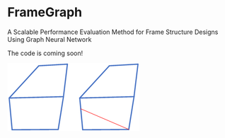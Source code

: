 # FrameGraph
A Scalable Performance Evaluation Method for Frame Structure Designs Using Graph Neural Network

The code is coming soon!


![image](https://github.com/Li-Yongcheng/FrameGraph/blob/main/FrameGraph.png#pic_center)
